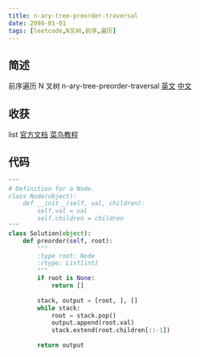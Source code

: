 ```yaml
---
title: n-ary-tree-preorder-traversal
date: 2098-01-01
tags: [leetcode,N叉树,前序,遍历]
---
```

## 简述
前序遍历 N 叉树
n-ary-tree-preorder-traversal [英文](https://leetcode.com/problems/n-ary-tree-preorder-traversal/) [中文](https://leetcode-cn.com/problems/n-ary-tree-preorder-traversal/)
## 收获
list [官方文档](https://docs.python.org/3/tutorial/datastructures.html#more-on-lists) [菜鸟教程](http://www.runoob.com/python/python-lists.html)
<!-- more -->

## 代码
```py
"""
# Definition for a Node.
class Node(object):
    def __init__(self, val, children):
        self.val = val
        self.children = children
"""
class Solution(object):
    def preorder(self, root):
        """
        :type root: Node
        :rtype: List[int]
        """
        if root is None:
            return []
        
        stack, output = [root, ], []            
        while stack:
            root = stack.pop()
            output.append(root.val)
            stack.extend(root.children[::-1])
                
        return output
        

```
